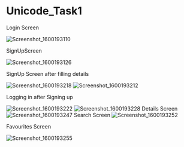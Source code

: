 # Unicode_Task1

Login Screen 

![Screenshot_1600193110](https://user-images.githubusercontent.com/66916445/93248455-7a364000-f7ad-11ea-9735-a09e15d3a29e.png) 


SignUpScreen 

![Screenshot_1600193126](https://user-images.githubusercontent.com/66916445/93248723-e1ec8b00-f7ad-11ea-918a-3c65d91f48be.png) 


SignUp Screen after filling details 

![Screenshot_1600193218](https://user-images.githubusercontent.com/66916445/93248886-18c2a100-f7ae-11ea-9ad4-00a5b1d71872.png) 
![Screenshot_1600193212](https://user-images.githubusercontent.com/66916445/93248957-37c13300-f7ae-11ea-9c70-f0968ff8b4ba.png) 


Logging in after Signing up 

![Screenshot_1600193222](https://user-images.githubusercontent.com/66916445/93249048-57f0f200-f7ae-11ea-831d-77595ad9fa5f.png) ![Screenshot_1600193228](https://user-images.githubusercontent.com/66916445/93249115-6d661c00-f7ae-11ea-8e83-0f88c3eea9ff.png) Details Screen ![Screenshot_1600193247](https://user-images.githubusercontent.com/66916445/93249215-95ee1600-f7ae-11ea-913d-61658a9c58c2.png) Search Screen ![Screenshot_1600193252](https://user-images.githubusercontent.com/66916445/93249447-f1b89f00-f7ae-11ea-90d3-89d8b9dd7fb9.png) 


Favourites Screen 

![Screenshot_1600193255](https://user-images.githubusercontent.com/66916445/93249515-0dbc4080-f7af-11ea-8e87-73148c920086.png)

